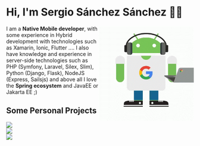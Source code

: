 # Hi, I'm Sergio Sánchez Sánchez 👋🏽

<img width=256 align="right" src="https://raw.githubusercontent.com/sergio11/sergio11/master/images/android_developer.gif" />

I am a **Native Mobile developer**, with some experience in Hybrid development with technologies such as Xamarin, Ionic, Flutter .... I also have knowledge and experience in server-side technologies such as PHP (Symfony, Laravel, Silex, Slim), Python (Django, Flask), NodeJS (Express, Sailsjs) and above all I love the **Spring ecosystem** and JavaEE or Jakarta EE ;)


## Some Personal Projects 

<img width=256 align="left" src="https://raw.githubusercontent.com/sergio11/sergio11/master/images/bullkeeper_image_one.png" />

<img width=256 align="left" src="https://raw.githubusercontent.com/sergio11/sergio11/master/images/bullkeeper_image_two.png" />

<img width=256 align="left" src="https://raw.githubusercontent.com/sergio11/sergio11/master/images/bullkeeper_image_tree.png" />

